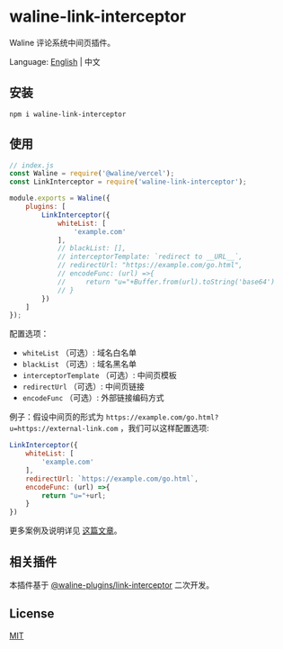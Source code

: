 # waline-link-interceptor

Waline 评论系统中间页插件。

Language: [English](./README.md) | 中文

## 安装

```shell
npm i waline-link-interceptor
```

## 使用

```javascript
// index.js
const Waline = require('@waline/vercel');
const LinkInterceptor = require('waline-link-interceptor');

module.exports = Waline({
    plugins: [
        LinkInterceptor({
            whiteList: [
                'example.com'
            ],
            // blackList: [],
            // interceptorTemplate: `redirect to __URL__`,  
            // redirectUrl: "https://example.com/go.html",
            // encodeFunc: (url) =>{
            //     return "u="+Buffer.from(url).toString('base64')
            // }
        })
    ]
});
```

配置选项：
- `whiteList` （可选）: 域名白名单
- `blackList` （可选）: 域名黑名单
- `interceptorTemplate` （可选）: 中间页模板
- `redirectUrl` （可选）: 中间页链接
- `encodeFunc` （可选）: 外部链接编码方式

例子：假设中间页的形式为 `https://example.com/go.html?u=https://external-link.com` ，我们可以这样配置选项:

```js
LinkInterceptor({
    whiteList: [
        'example.com'
    ],
    redirectUrl: `https://example.com/go.html`,
    encodeFunc: (url) =>{
        return "u="+url;
    }
})
```

更多案例及说明详见 [这篇文章](https://uuanqin.top/p/e1ee5eca/)。

## 相关插件

本插件基于 [@waline-plugins/link-interceptor](https://github.com/walinejs/plugins/tree/master/packages/link-interceptor) 二次开发。

## License

[MIT](./LICENSE)